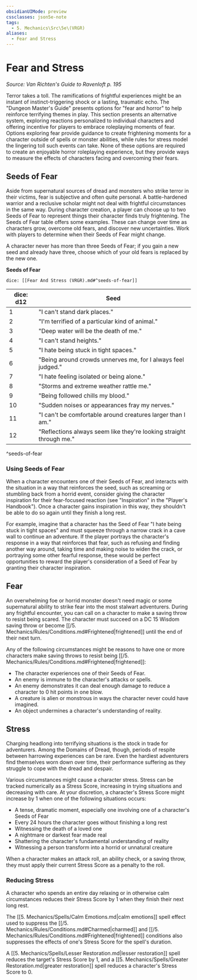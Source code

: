 ```yaml
---
obsidianUIMode: preview
cssclasses: json5e-note
tags:
  - 5. Mechanics\Src\5e\(VRGR)
aliases:
  - Fear and Stress
---
```

# Fear and Stress
*Source: Van Richten's Guide to Ravenloft p. 195* 

Terror takes a toll. The ramifications of frightful experiences might be an instant of instinct-triggering shock or a lasting, traumatic echo. The "Dungeon Master's Guide" presents options for "fear and horror" to help reinforce terrifying themes in play. This section presents an alternative system, exploring reactions personalized to individual characters and offering incentive for players to embrace roleplaying moments of fear. Options exploring fear provide guidance to create frightening moments for a character outside of spells or monster abilities, while rules for stress model the lingering toll such events can take. None of these options are required to create an enjoyable horror roleplaying experience, but they provide ways to measure the effects of characters facing and overcoming their fears.

## Seeds of Fear

Aside from supernatural sources of dread and monsters who strike terror in their victims, fear is subjective and often quite personal. A battle-hardened warrior and a reclusive scholar might not deal with frightful circumstances in the same way. During character creation, a player can choose up to two Seeds of Fear to represent things their character finds truly frightening. The Seeds of Fear table offers some examples. These can change over time as characters grow, overcome old fears, and discover new uncertainties. Work with players to determine when their Seeds of Fear might change.

A character never has more than three Seeds of Fear; if you gain a new seed and already have three, choose which of your old fears is replaced by the new one.

**Seeds of Fear**

`dice: [[Fear And Stress (VRGR).md#^seeds-of-fear]]`

| dice: d12 | Seed |
|-----------|------|
| 1 | "I can't stand dark places." |
| 2 | "I'm terrified of a particular kind of animal." |
| 3 | "Deep water will be the death of me." |
| 4 | "I can't stand heights." |
| 5 | "I hate being stuck in tight spaces." |
| 6 | "Being around crowds unnerves me, for I always feel judged." |
| 7 | "I hate feeling isolated or being alone." |
| 8 | "Storms and extreme weather rattle me." |
| 9 | "Being followed chills my blood." |
| 10 | "Sudden noises or appearances fray my nerves." |
| 11 | "I can't be comfortable around creatures larger than I am." |
| 12 | "Reflections always seem like they're looking straight through me." |
^seeds-of-fear

### Using Seeds of Fear

When a character encounters one of their Seeds of Fear, and interacts with the situation in a way that reinforces the seed, such as screaming or stumbling back from a horrid event, consider giving the character inspiration for their fear-focused reaction (see "Inspiration" in the "Player's Handbook"). Once a character gains inspiration in this way, they shouldn't be able to do so again until they finish a long rest.

For example, imagine that a character has the Seed of Fear "I hate being stuck in tight spaces" and must squeeze through a narrow crack in a cave wall to continue an adventure. If the player portrays the character's response in a way that reinforces that fear, such as refusing and finding another way around, taking time and making noise to widen the crack, or portraying some other fearful response, these would be perfect opportunities to reward the player's consideration of a Seed of Fear by granting their character inspiration.

## Fear

An overwhelming foe or horrid monster doesn't need magic or some supernatural ability to strike fear into the most stalwart adventurers. During any frightful encounter, you can call on a character to make a saving throw to resist being scared. The character must succeed on a DC 15 Wisdom saving throw or become [[/5. Mechanics/Rules/Conditions.md#Frightened\|frightened]] until the end of their next turn.

Any of the following circumstances might be reasons to have one or more characters make saving throws to resist being [[/5. Mechanics/Rules/Conditions.md#Frightened\|frightened]]:

- The character experiences one of their Seeds of Fear.  
- An enemy is immune to the character's attacks or spells.  
- An enemy demonstrates it can deal enough damage to reduce a character to 0 hit points in one blow.  
- A creature is alien or monstrous in ways the character never could have imagined.  
- An object undermines a character's understanding of reality.  

## Stress

Charging headlong into terrifying situations is the stock in trade for adventurers. Among the Domains of Dread, though, periods of respite between harrowing experiences can be rare. Even the hardiest adventurers find themselves worn down over time, their performance suffering as they struggle to cope with the dread and despair.

Various circumstances might cause a character stress. Stress can be tracked numerically as a Stress Score, increasing in trying situations and decreasing with care. At your discretion, a character's Stress Score might increase by 1 when one of the following situations occurs:

- A tense, dramatic moment, especially one involving one of a character's Seeds of Fear  
- Every 24 hours the character goes without finishing a long rest  
- Witnessing the death of a loved one  
- A nightmare or darkest fear made real  
- Shattering the character's fundamental understanding of reality  
- Witnessing a person transform into a horrid or unnatural creature  

When a character makes an attack roll, an ability check, or a saving throw, they must apply their current Stress Score as a penalty to the roll.

### Reducing Stress

A character who spends an entire day relaxing or in otherwise calm circumstances reduces their Stress Score by 1 when they finish their next long rest.

The [[5. Mechanics/Spells/Calm Emotions.md\|calm emotions]] spell effect used to suppress the [[/5. Mechanics/Rules/Conditions.md#Charmed\|charmed]] and [[/5. Mechanics/Rules/Conditions.md#Frightened\|frightened]] conditions also suppresses the effects of one's Stress Score for the spell's duration.

A [[5. Mechanics/Spells/Lesser Restoration.md\|lesser restoration]] spell reduces the target's Stress Score by 1, and a [[5. Mechanics/Spells/Greater Restoration.md\|greater restoration]] spell reduces a character's Stress Score to 0.
